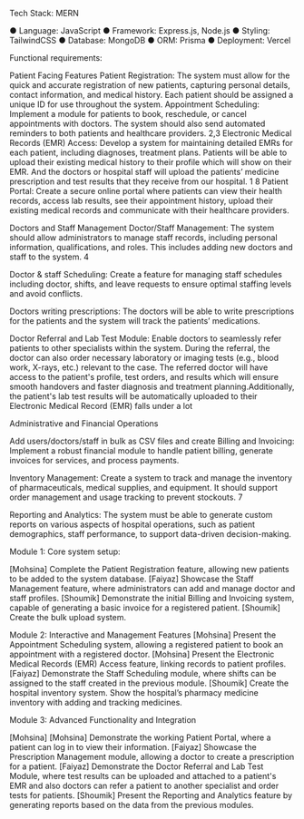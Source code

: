 Tech Stack: MERN

● Language: JavaScript 
● Framework: Express.js, Node.js 
● Styling: TailwindCSS
● Database: MongoDB
● ORM: Prisma
● Deployment: Vercel



Functional requirements:

Patient Facing Features 
Patient Registration: The system must allow for the quick and accurate registration of new patients, capturing personal details, contact information, and medical history. Each patient should be assigned a unique ID for use throughout the system.
Appointment Scheduling: Implement a module for patients to book, reschedule, or cancel appointments with doctors. The system should also send automated reminders to both patients and healthcare providers. 2,3 
Electronic Medical Records (EMR) Access: Develop a system for maintaining detailed EMRs for each patient, including diagnoses, treatment plans. Patients will be able to upload their existing medical history to their profile which will show on their EMR. And the doctors or hospital staff will upload the patients’ medicine prescription and test results that they receive from our hospital. 1 8
Patient Portal: Create a secure online portal where patients can view their health records, access lab results, see their appointment history, upload their existing medical records and communicate with their healthcare providers.

Doctors and Staff Management 
Doctor/Staff Management: The system should allow administrators to manage staff records, including personal information, qualifications, and roles. This includes adding new doctors and staff to the system. 4

Doctor & staff Scheduling: Create a feature for managing staff schedules including doctor, shifts, and leave requests to ensure optimal staffing levels and avoid conflicts. 

Doctors writing prescriptions: The doctors will be able to write prescriptions for the patients and the system will track the patients’ medications. 

Doctor Referral and Lab Test Module:
Enable doctors to seamlessly refer patients to other specialists within the system. During the referral, the doctor can also order necessary laboratory or imaging tests (e.g., blood work, X-rays, etc.) relevant to the case. The referred doctor will have access to the patient's profile, test orders, and results which will ensure smooth handovers and faster diagnosis and treatment planning.Additionally, the patient's lab test results will be automatically uploaded to their Electronic Medical Record (EMR) falls under a lot

Administrative and Financial Operations

Add users/doctors/staff in bulk as CSV files and create 
Billing and Invoicing: Implement a robust financial module to handle patient billing, generate invoices for services, and process payments.

Inventory Management: Create a system to track and manage the inventory of pharmaceuticals, medical supplies, and equipment. It should support order management and usage tracking to prevent stockouts. 7

Reporting and Analytics: The system must be able to generate custom reports on various aspects of hospital operations, such as patient demographics, staff performance, to support data-driven decision-making.





Module 1: Core system setup:

[Mohsina] Complete the Patient Registration feature, allowing new patients to be added to the system database.
[Faiyaz] Showcase the Staff Management feature, where administrators can add and manage doctor and staff profiles. 
[Shoumik] Demonstrate the initial Billing and Invoicing system, capable of generating a basic invoice for a registered patient.
[Shoumik] Create the bulk upload system.

Module 2: Interactive and Management Features
[Mohsina] Present the Appointment Scheduling system, allowing a registered patient to book an appointment with a registered doctor.
[Mohsina] Present the Electronic Medical Records (EMR) Access feature, linking records to patient profiles.
[Faiyaz] Demonstrate the Staff Scheduling module, where shifts can be assigned to the staff created in the previous module.
[Shoumik] Create the hospital inventory system. Show the hospital’s pharmacy medicine inventory with adding and tracking medicines.

Module 3: Advanced Functionality and Integration

[Mohsina] [Mohsina] Demonstrate the working Patient Portal, where a patient can log in to view their information.
[Faiyaz] Showcase the Prescription Management module, allowing a doctor to create a prescription for a patient.
[Faiyaz] Demonstrate the Doctor Referral and Lab Test Module, where test results can be uploaded and attached to a patient's EMR and also doctors can refer a patient to another specialist and order tests for patients.
[Shoumik] Present the Reporting and Analytics feature by generating reports based on the data from the previous modules.
